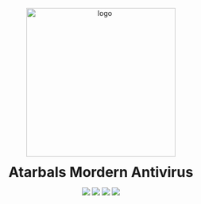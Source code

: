 
<p align="center">
  <img width="300" src="https://user-images.githubusercontent.com/90396120/134889303-1b835d90-7e62-4060-9e0f-8e3a3885778e.png" alt="logo">
  <h1 align="center" style="margin: 0 auto 0 auto;">Atarbals Mordern Antivirus</h1>
</p>

 <p align="center">
   <img src="https://img.shields.io/badge/Open%20Source-Atarbals%20Antivirus%20for%20all-brightgreen">
   <img src="https://img.shields.io/badge/Atarbals%20Antivirus-With%20Mordern%20UI-skyblue">
   <img src="https://img.shields.io/badge/Support-24%2F7-brightgreen">
   <img src="https://img.shields.io/badge/Product%20Updates-On%20schedule-lightblue">
 </p>


